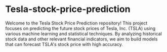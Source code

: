 # Tesla-stock-price-prediction

Welcome to the Tesla Stock Price Prediction repository! This project focuses on predicting the future stock prices of Tesla, Inc. (TSLA) using various machine learning and statistical techniques. By analyzing historical stock data and other relevant financial indicators, we aim to build models that can forecast TSLA's stock price with high accuracy.
